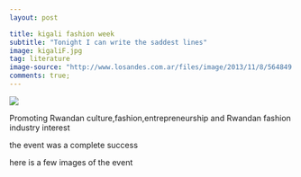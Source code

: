 ```yaml
---
layout: post

title: kigali fashion week
subtitle: "Tonight I can write the saddest lines"
image: kigaliF.jpg
tag: literature
image-source: "http://www.losandes.com.ar/files/image/2013/11/8/564849.jpg"
comments: true;
---
```



<img src="{{site.github.url}}/img/bra.jpg">


Promoting Rwandan culture,fashion,entrepreneurship and Rwandan fashion industry interest



the event was a complete success

here is a few images of the event



